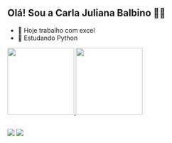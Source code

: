 ## Olá! Sou a Carla Juliana Balbino 👩🏽



- 🔭 Hoje trabalho com excel
- 🌱 Estudando Python

<div>
  <a href="https://github.com/CaJuBalbino">
  <img height="150em" src="https://github-readme-stats.vercel.app/api?username=CaJuBalbino&show_icons=true&theme=dark&include_all_commits=true&count_private=true"/>
  <img height="150em" src="https://github-readme-stats.vercel.app/api/top-langs/?username=CaJuBalbino&layout=compact&langs_count=7&theme=dark"/>
</div>

  ##
  
 <div> 
  <a href = "mailto:carlajbalbino@gmail.com"><img src="https://img.shields.io/badge/-Gmail-%23333?style=for-the-badge&logo=gmail&logoColor=white" target="_blank"></a>
  <a href="https://www.linkedin.com/in/carla-juliana-balbino-6a803292" target="_blank"><img src="https://img.shields.io/badge/-LinkedIn-%230077B5?style=for-the-badge&logo=linkedin&logoColor=white" target="_blank"></a> 
   
  </div>
  
